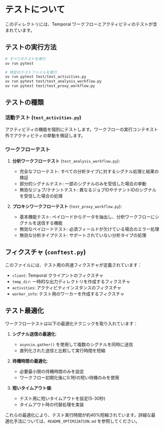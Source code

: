 # テストについて

このディレクトリには、Temporal ワークフローとアクティビティのテストが含まれています。

## テストの実行方法

```bash
# すべてのテストを実行
uv run pytest

# 特定のテストファイルを実行
uv run pytest test/test_activities.py
uv run pytest test/test_analysis_workflow.py
uv run pytest test/test_proxy_workflow.py
```

## テストの種類

### 活動テスト (`test_activities.py`)

アクティビティの機能を個別にテストします。ワークフローの実行コンテキスト外でアクティビティの挙動を検証します。

### ワークフローテスト

1. **分析ワークフローテスト** (`test_analysis_workflow.py`):
   - 完全なフローテスト: すべての分析タイプに対するシグナル処理と結果の検証
   - 部分的シグナルテスト: 一部のシグナルのみを受信した場合の挙動
   - 無効なジョブ/テナントテスト: 異なるジョブIDやテナントIDのシグナルを受信した場合の処理

2. **プロキシワークフローテスト** (`test_proxy_workflow.py`):
   - 基本機能テスト: ペイロードからデータを抽出し、分析ワークフローにシグナルを送信する機能
   - 無効なペイロードテスト: 必須フィールドが欠けている場合のエラー処理
   - 無効な分析タイプテスト: サポートされていない分析タイプの処理

## フィクスチャ (`conftest.py`)

このファイルには、テスト用の共通フィクスチャが定義されています：

- `client`: Temporal クライアントのフィクスチャ
- `temp_dir`: 一時的な出力ディレクトリを作成するフィクスチャ
- `activities`: アクティビティインスタンスのフィクスチャ
- `worker_info`: テスト用のワーカーを作成するフィクスチャ

## テスト最適化

ワークフローテストは以下の最適化テクニックを取り入れています：

1. **シグナル送信の最適化**:
   - `asyncio.gather()` を使用して複数のシグナルを同時に送信
   - 直列化された送信と比較して実行時間を短縮

2. **待機時間の最適化**:
   - 必要最小限の待機時間のみを設定
   - ワークフロー初期化後に0.1秒の短い待機のみを使用

3. **短いタイムアウト値**:
   - テスト用に短いタイムアウトを設定(5-30秒)
   - タイムアウト時の代替処理を実装

これらの最適化により、テスト実行時間が約40%短縮されています。詳細な最適化手法については、`README_OPTIMIZATION.md` を参照してください。